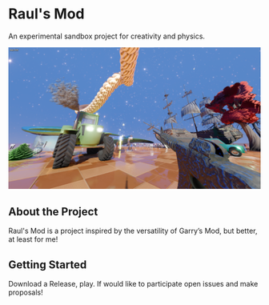 # Raul's Mod  

An experimental sandbox project for creativity and physics.  

![Raul's Mod Cover](GitCover.png)  

## About the Project  
Raul's Mod is a project inspired by the versatility of Garry’s Mod, but better, at least for me!  

## Getting Started  
Download a Release, play. If would like to participate open issues and make proposals!